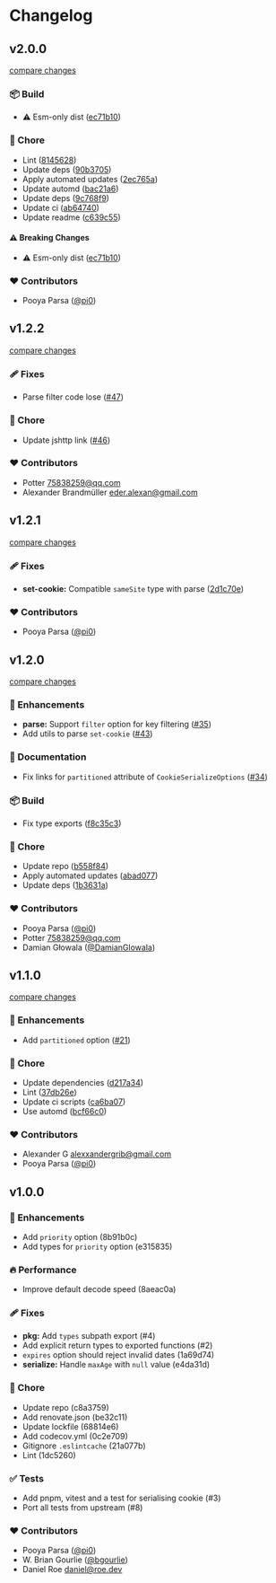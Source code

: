 # Changelog


## v2.0.0

[compare changes](https://github.com/unjs/cookie-es/compare/v1.2.2...v2.0.0)

### 📦 Build

- ⚠️  Esm-only dist ([ec71b10](https://github.com/unjs/cookie-es/commit/ec71b10))

### 🏡 Chore

- Lint ([8145628](https://github.com/unjs/cookie-es/commit/8145628))
- Update deps ([90b3705](https://github.com/unjs/cookie-es/commit/90b3705))
- Apply automated updates ([2ec765a](https://github.com/unjs/cookie-es/commit/2ec765a))
- Update automd ([bac21a6](https://github.com/unjs/cookie-es/commit/bac21a6))
- Update deps ([9c768f9](https://github.com/unjs/cookie-es/commit/9c768f9))
- Update ci ([ab64740](https://github.com/unjs/cookie-es/commit/ab64740))
- Update readme ([c639c55](https://github.com/unjs/cookie-es/commit/c639c55))

#### ⚠️ Breaking Changes

- ⚠️  Esm-only dist ([ec71b10](https://github.com/unjs/cookie-es/commit/ec71b10))

### ❤️ Contributors

- Pooya Parsa ([@pi0](https://github.com/pi0))

## v1.2.2

[compare changes](https://github.com/unjs/cookie-es/compare/v1.2.1...v1.2.2)

### 🩹 Fixes

- Parse filter code lose ([#47](https://github.com/unjs/cookie-es/pull/47))

### 🏡 Chore

- Update jshttp link ([#46](https://github.com/unjs/cookie-es/pull/46))

### ❤️ Contributors

- Potter <75838259@qq.com>
- Alexander Brandmüller <eder.alexan@gmail.com>

## v1.2.1

[compare changes](https://github.com/unjs/cookie-es/compare/v1.2.0...v1.2.1)

### 🩹 Fixes

- **set-cookie:** Compatible `sameSite` type with parse ([2d1c70e](https://github.com/unjs/cookie-es/commit/2d1c70e))

### ❤️ Contributors

- Pooya Parsa ([@pi0](http://github.com/pi0))

## v1.2.0

[compare changes](https://github.com/unjs/cookie-es/compare/v1.1.0...v1.2.0)

### 🚀 Enhancements

- **parse:** Support `filter` option for key filtering ([#35](https://github.com/unjs/cookie-es/pull/35))
- Add utils to parse `set-cookie` ([#43](https://github.com/unjs/cookie-es/pull/43))

### 📖 Documentation

- Fix links for `partitioned` attribute of `CookieSerializeOptions` ([#34](https://github.com/unjs/cookie-es/pull/34))

### 📦 Build

- Fix type exports ([f8c35c3](https://github.com/unjs/cookie-es/commit/f8c35c3))

### 🏡 Chore

- Update repo ([b558f84](https://github.com/unjs/cookie-es/commit/b558f84))
- Apply automated updates ([abad077](https://github.com/unjs/cookie-es/commit/abad077))
- Update deps ([1b3631a](https://github.com/unjs/cookie-es/commit/1b3631a))

### ❤️ Contributors

- Pooya Parsa ([@pi0](http://github.com/pi0))
- Potter <75838259@qq.com>
- Damian Głowala ([@DamianGlowala](http://github.com/DamianGlowala))

## v1.1.0

[compare changes](https://github.com/unjs/cookie-es/compare/v1.0.0...v1.1.0)

### 🚀 Enhancements

- Add `partitioned` option ([#21](https://github.com/unjs/cookie-es/pull/21))

### 🏡 Chore

- Update dependencies ([d217a34](https://github.com/unjs/cookie-es/commit/d217a34))
- Lint ([37db26e](https://github.com/unjs/cookie-es/commit/37db26e))
- Update ci scripts ([ca6ba07](https://github.com/unjs/cookie-es/commit/ca6ba07))
- Use automd ([bcf66c0](https://github.com/unjs/cookie-es/commit/bcf66c0))

### ❤️ Contributors

- Alexander G <alexxandergrib@gmail.com>
- Pooya Parsa ([@pi0](http://github.com/pi0))

## v1.0.0


### 🚀 Enhancements

  - Add `priority` option (8b91b0c)
  - Add types for `priority` option (e315835)

### 🔥 Performance

  - Improve default decode speed (8aeac0a)

### 🩹 Fixes

  - **pkg:** Add `types` subpath export (#4)
  - Add explicit return types to exported functions (#2)
  - `expires` option should reject invalid dates (1a69d74)
  - **serialize:** Handle `maxAge` with `null` value (e4da31d)

### 🏡 Chore

  - Update repo (c8a3759)
  - Add renovate.json (be32c11)
  - Update lockfile (68814e6)
  - Add codecov.yml (0c2e709)
  - Gitignore `.eslintcache` (21a077b)
  - Lint (1dc5260)

### ✅ Tests

  - Add pnpm, vitest and a test for serialising cookie (#3)
  - Port all tests from upstream (#8)

### ❤️  Contributors

- Pooya Parsa ([@pi0](http://github.com/pi0))
- W. Brian Gourlie ([@bgourlie](http://github.com/bgourlie))
- Daniel Roe <daniel@roe.dev>

